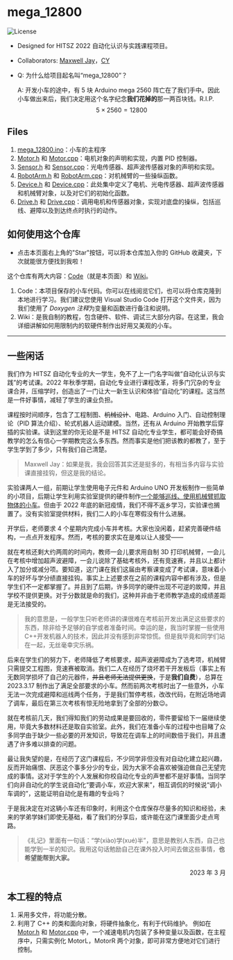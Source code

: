 # mega_12800
![License](https://img.shields.io/badge/License-MIT-blue)

- Designed for HITSZ 2022 自动化认识与实践课程项目。
- Collaborators: [Maxwell Jay](https://github.com/MaxwellJay256 "github.com/MaxwellJay256")，[CY](https://github.com/CYCLECHENHUOHUA "github.com/CYCLECHENHUOHUA")
- Q: 为什么给项目起名叫“mega_12800”？

  A: 开发小车的途中，有 5 块 Arduino mega 2560 阵亡在了我们手中。因此小车做出来后，我们决定用这个名字纪念**我们花掉的**那一两百块钱。R.I.P.
  $$
  5 \times 2560 = 12800
  $$

## Files
1. [mega_12800.ino](mega_12800.ino)：小车的主程序
2. [Motor.h](Motor.h) 和 [Motor.cpp](Motor.cpp)：电机对象的声明和实现，内置 PID 控制器。
3. [Sensor.h](Sensor.h) 和 [Sensor.cpp](Sensor.cpp)：光电传感器、超声波传感器对象的声明和实现。
4. [RobotArm.h](RobotArm.h) 和 [RobotArm.cpp](RobotArm.cpp)：对机械臂的一些操纵函数。
5. [Device.h](Device.h) 和 [Device.cpp](Device.cpp)：此处集中定义了电机、光电传感器、超声波传感器和机械臂对象，以及对它们的初始化函数。
6. [Drive.h](Drive.h) 和 [Drive.cpp](Drive.cpp)：调用电机和传感器对象，实现对底盘的操纵，包括巡线、避障以及到达终点时执行的动作。

## 如何使用这个仓库
- 点击本页面右上角的"Star"按钮，可以将本仓库加入你的 GitHub 收藏夹，下次就能很方便找到我啦！

这个仓库有两大内容：[Code](https://github.com/MaxwellJay256/mega_12800)（就是本页面）和 [Wiki](https://github.com/MaxwellJay256/mega_12800/wiki)。

1. Code：本项目保存的小车代码。你可以在线阅览它们，也可以将仓库克隆到本地进行学习。我们建议您使用 Visual Studio Code 打开这个文件夹，因为我们使用了 *Doxygen 注释*为变量和函数进行备注和说明。
2. Wiki：是我自制的教程，包含硬件、软件、调试三大部分内容。在这里，我会详细讲解如何用限制内的软硬件制作出好用又美观的小车。

---

## 一些闲话
我们作为 HITSZ 自动化专业的大一学生，免不了上一门名字叫做“自动化认识与实践”的考试课。2022 年秋季学期，自动化专业进行课程改革，将多门冗杂的专业课合并，压缩学时，创造出了一门让大一新生认识和体验“自动化”的课程。这当然是一件好事情，减轻了学生的课业负担。

课程按时间顺序，包含了工程制图、~~机械设计~~、电路、Arduino 入门、自动控制理论（PID 算法介绍）、轮式机器人运动建模。当然，还有从 Arduino 开始教学后穿插的实验课。读到这里的你无论是不是 HITSZ 自动化专业学生，都可能会好奇搞教学的怎么有信心一学期教完这么多东西。然而事实是他们把该教的都教了，至于学生学到了多少，只有我们自己清楚。
>Maxwell Jay：如果是我，我会回答其实还是挺多的，有相当多内容与实验课直接挂钩，但这是我的结论。

实验课两人一组，前期让学生使用电子元件和 Arduino UNO 开发板制作一些简单的小项目，后期让学生利用实验室提供的硬件制作<u>一个能够巡线、使用机械臂抓取物体的小车</u>。但由于 2022 年底的新冠疫情，我们不得不返乡学习，实验课也搁置了。没有实验室提供材料，我们二人的小车在寒假没有什么进展。

开学后，老师要求 4 个星期内完成小车并考核。大家也没闲着，赶紧完善硬件结构，一点点开发程序。然而，考核的要求实在是难以让人接受——

就在考核还剩大约两周的时间内，教师一会儿要求用自制 3D 打印机械臂，一会儿在考核中增加超声波避障，一会儿说除了基础考核外，还有竞速赛，并且以上都计入了加分或减分项。要知道，这门课在我们这届由考察课变成了考试课，意味着小车的好坏与学分绩直接挂钩。事实上上述要求在之前的课程内容中都有涉及，但是学生们不一定都掌握了。并且到了后期，许多同学的硬件出现不可逆的故障，并且学校不提供更换。对于分数就是命的我们，这种并非由于老师教学造成的成绩差距是无法接受的。
>我的意思是，一般学生只听老师讲的课很难在考核前开发出满足这些要求的东西，除非给予足够的自学或者准备时间。幸运的是，我当时掌握一些使用C++开发机器人的技术，因此并没有感到非常惊慌。但是我毕竟和同学们站在一起，无丝毫幸灾乐祸。

后来在学生们的努力下，老师降低了考核要求，超声波避障成为了选考项，机械臂只需提交工程图，竞速赛被取消。我们二人在经历了烧坏若干开发板后（事实上有无数同学损坏了自己的元器件，~~并且老师无法提供更换~~，于是**我们自费**），总算在 2023.3.17 制作出了满足全部要求的小车。然而前两次考核时出了一些意外，小车无法一次完成避障和巡线两个任务，于是我们暂停考核，改改代码，在附近场地调了调车，最后在第三次考核有惊无险地拿到了全部的分数:wink:。

就在考核前几天，我们得知我们的劳动成果是要回收的，零件要留给下一届继续使用，毕竟大多数材料还是取自实验室。此外，我们在准备小车的过程中也目睹了众多同学由于缺少一些必要的开发知识，导致花在调车上的时间数倍于我们，并且遭遇了许多难以排查的问题。

最让我失望的是，在经历了这门课程后，不少同学非但没有对自动化建立起兴趣，反而开始痛恨、厌恶这个事多分少的专业，因为大家不会喜欢被强迫做自己无望完成的事情。这对于学生的个人发展和你校自动化专业的声誉都不是好事情。当同学们向非自动化的学生说自动化“要调小车，欢迎大家来”，相互调侃的时候说“调小车调的”，这能证明自动化是有趣的专业吗？

于是我决定在对这辆小车还有印象时，利用这个仓库保存尽量多的知识和经验，未来的学弟学妹们即使无基础，看了我们的分享后，或许能在这门课里面少走点弯路。

>《礼记》里面有一句话：“学(xiào)学(xué)半”，意思是教别人东西，自己也能学到一半的知识。我用这句话勉励自己在课外投入时间去做这些事情，**也希望能帮到大家。**

<p align="right">2023 年 3 月</p>

## 本工程的特点
1. 采用多文件，将功能分散。
2. 利用了 C++ 的类和面向对象，将硬件抽象化，有利于代码维护。
例如在 [Motor.h](Motor.h) 和 [Motor.cpp](Motor.cpp) 中，一个减速电机内包装了多种变量以及函数，在主程序中，只需实例化 MotorL，MotorR 两个对象，即可非常方便地对它们进行控制。